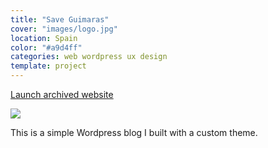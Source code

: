 ```yaml
---
title: "Save Guimaras"
cover: "images/logo.jpg"
location: Spain
color: "#a9d4ff"
categories: web wordpress ux design
template: project
---
```


<p class="align-center">
<a class="btn" role="button" href="http://saveguimaras.herokuapp.com" target="_blank">Launch archived website</a>
</p>

![](/work-save-guimaras/images/1.jpg)

This is a simple Wordpress blog I built with a custom theme.
